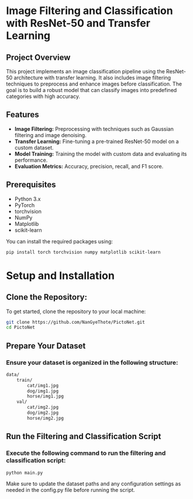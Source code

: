 # Image Filtering and Classification with ResNet-50 and Transfer Learning

## Project Overview

This project implements an image classification pipeline using the ResNet-50 architecture with transfer learning. It also includes image filtering techniques to preprocess and enhance images before classification. The goal is to build a robust model that can classify images into predefined categories with high accuracy.

## Features

- **Image Filtering:** Preprocessing with techniques such as Gaussian filtering and image denoising.
- **Transfer Learning:** Fine-tuning a pre-trained ResNet-50 model on a custom dataset.
- **Model Training:** Training the model with custom data and evaluating its performance.
- **Evaluation Metrics:** Accuracy, precision, recall, and F1 score.

## Prerequisites

- Python 3.x
- PyTorch
- torchvision
- NumPy
- Matplotlib
- scikit-learn

You can install the required packages using:

```bash
pip install torch torchvision numpy matplotlib scikit-learn

```

# Setup and Installation

## Clone the Repository:

To get started, clone the repository to your local machine:

```bash
git clone https://github.com/NanGyeThote/PictoNet.git
cd PictoNet
```

## Prepare Your Dataset

### Ensure your dataset is organized in the following structure:

```bash
data/
    train/
        cat/img1.jpg
        dog/img1.jpg
        horse/img1.jpg
    val/
        cat/img2.jpg
        dog/img2.jpg
        horse/img2.jpg
```
## Run the Filtering and Classification Script

### Execute the following command to run the filtering and classification script:

```bash
python main.py
```
Make sure to update the dataset paths and any configuration settings as needed in the config.py file before running the script.
